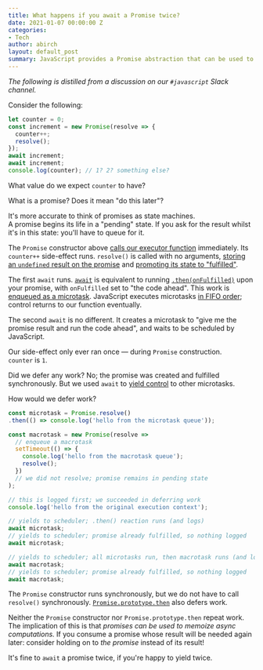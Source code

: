 ```yaml
---
title: What happens if you await a Promise twice?
date: 2021-01-07 00:00:00 Z
categories:
- Tech
author: abirch
layout: default_post
summary: JavaScript provides a Promise abstraction that can be used to express 'give me the result later'. What happens if you ask for the result twice?
---
```


_The following is distilled from a discussion on our `#javascript` Slack channel._

Consider the following:

~~~js
let counter = 0;
const increment = new Promise(resolve => {
  counter++;
  resolve();
});
await increment;
await increment;
console.log(counter); // 1? 2? something else?
~~~

What value do we expect `counter` to have?

What is a promise? Does it mean "do this later"?

It's more accurate to think of promises as state machines.  
A promise begins its life in a "pending" state. If you ask for the result whilst it's in this state: you'll have to queue for it.

The `Promise` constructor above [calls our executor function](https://tc39.es/ecma262/#sec-promise-executor) immediately. Its `counter++` side-effect runs. `resolve()` is called with no arguments, [storing an `undefined` result on the promise](https://tc39.es/ecma262/#sec-promise-resolve-functions) and [promoting its state to "fulfilled"](https://tc39.es/ecma262/#sec-fulfillpromise).

The first `await` runs. [`await`](https://tc39.es/ecma262/#await) is equivalent to running [`.then(onFulfilled)`](https://tc39.es/ecma262/#sec-performpromisethen) upon your promise, with `onFulfilled` set to "the code ahead". This work is [enqueued as a microtask](https://developer.mozilla.org/en-US/docs/Web/JavaScript/Guide/Using_promises#Timing). JavaScript executes microtasks [in FIFO order](http://www.ecma-international.org/ecma-262/6.0/index.html#sec-jobs-and-job-queues); control returns to our function eventually.

The second `await` is no different. It creates a microtask to "give me the promise result and run the code ahead", and waits to be scheduled by JavaScript.

Our side-effect only ever ran once — during `Promise` construction.  
`counter` is `1`.

Did we defer any work? No; the promise was created and fulfilled synchronously. But we used `await` to [yield control](https://en.wikipedia.org/wiki/Cooperative_multitasking) to other microtasks.

How would we defer work?

~~~js
const microtask = Promise.resolve()
.then(() => console.log('hello from the microtask queue'));

const macrotask = new Promise(resolve =>
  // enqueue a macrotask
  setTimeout(() => {
    console.log('hello from the macrotask queue');
    resolve();
  })
  // we did not resolve; promise remains in pending state
);

// this is logged first; we succeeded in deferring work
console.log('hello from the original execution context');

// yields to scheduler; .then() reaction runs (and logs)
await microtask;
// yields to scheduler; promise already fulfilled, so nothing logged
await microtask;

// yields to scheduler; all microtasks run, then macrotask runs (and logs)
await macrotask;
// yields to scheduler; promise already fulfilled, so nothing logged
await macrotask;
~~~

The `Promise` constructor runs synchronously, but we do not have to call `resolve()` synchronously. [`Promise.prototype.then`](https://tc39.es/ecma262/#sec-performpromisethen) also defers work.

Neither the `Promise` constructor nor `Promise.prototype.then` repeat work.  
The implication of this is that _promises can be used to memoize async computations._ If you consume a promise whose result will be needed again later: consider holding on to _the promise_ instead of its result!

It's fine to `await` a promise twice, if you're happy to yield twice.
